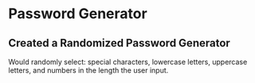 # Password Generator

## Created a Randomized Password Generator

Would randomly select: special characters, lowercase letters, uppercase letters, and numbers in the length the user input. 

